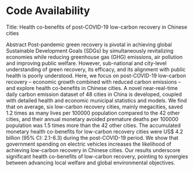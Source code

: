 # Code Availability

Title: Health co-benefits of post-COVID-19 low-carbon recovery in Chinese cities

Abstract
Post-pandemic green recovery is pivotal in achieving global Sustainable Development Goals (SDGs) by simultaneously revitalizing economies while reducing greenhouse gas (GHG) emissions, air pollution and improving public welfare. However, sub-national and city-level understanding of green recovery, its efficacy, and its alignment with public health is poorly understood. Here, we focus on post-COVID-19 low-carbon recovery – economic growth combined with reduced carbon emissions – and explore health co-benefits in Chinese cities. A novel near-real-time daily carbon emission dataset of 48 cities in China is developed, coupled with detailed health and economic municipal statistics and models. We find that on average, six low-carbon recovery cities, mainly megacities, saved 1.2 times as many lives per 100000 population compared to the 42 other cities, and their annual monetary avoided premature deaths per 100000 population was 1.5 times more than the 42 other cities. The accumulated monetary health co-benefits for low-carbon recovery cities were US$ 4.2 billion (95% CI: 2.1-6.3) during the post-COVID-19 period. We show that government spending on electric vehicles increases the likelihood of achieving low-carbon recovery in Chinese cities. Our results underscore significant health co-benefits of low-carbon recovery, pointing to synergies between advancing local welfare and global environmental objectives. 